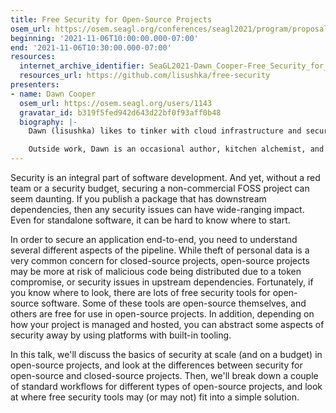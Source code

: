 ```yaml
---
title: Free Security for Open-Source Projects
osem_url: https://osem.seagl.org/conferences/seagl2021/program/proposals/835
beginning: '2021-11-06T10:00:00.000-07:00'
end: '2021-11-06T10:30:00.000-07:00'
resources:
  internet_archive_identifier: SeaGL2021-Dawn_Cooper-Free_Security_for_Open-Source_Projects
  resources_url: https://github.com/lisushka/free-security
presenters:
- name: Dawn Cooper
  osem_url: https://osem.seagl.org/users/1143
  gravatar_id: b319f5fed942d643d22bf0f93aff0b48
  biography: |-
    Dawn (lisushka) likes to tinker with cloud infrastructure and security, and regularly goes down rabbit holes in a futile search for ways to develop systems that are both reliable and impenetrable. As well as accidental accessibility advocacy, Dawn can regularly be found sharing knowledge within the Melbourne cloud infrastructure and DevOps communities.

    Outside work, Dawn is an occasional author, kitchen alchemist, and raging sportsball fan.
---
```


Security is an integral part of software development.  And yet, without a red team or a security budget, securing a non-commercial FOSS project can seem daunting.  If you publish a package that has downstream dependencies, then any security issues can have wide-ranging impact.  Even for standalone software, it can be hard to know where to start.

In order to secure an application end-to-end, you need to understand several different aspects of the pipeline.  While theft of personal data is a very common concern for closed-source projects, open-source projects may be more at risk of malicious code being distributed due to a token compromise, or security issues in upstream dependencies.  Fortunately, if you know where to look, there are lots of free security tools for open-source software.  Some of these tools are open-source themselves, and others are free for use in open-source projects.  In addition, depending on how your project is managed and hosted, you can abstract some aspects of security away by using platforms with built-in tooling.

In this talk, we'll discuss the basics of security at scale (and on a budget) in open-source projects, and look at the differences between security for open-source and closed-source projects.  Then, we'll break down a couple of standard workflows for different types of open-source projects, and look at where free security tools may (or may not) fit into a simple solution.
